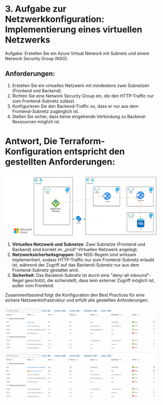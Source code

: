 # 3. Aufgabe zur Netzwerkkonfiguration: Implementierung eines virtuellen Netzwerks
Aufgabe: Erstellen Sie ein Azure Virtual Network mit Subnets und einem Network Security Group (NSG).

## Anforderungen:
1. Erstellen Sie ein virtuelles Netzwerk mit mindestens zwei Subnetzen (Frontend und Backend).
2. Richten Sie eine Network Security Group ein, die den HTTP-Traffic nur zum Frontend-Subnetz zulässt.
3. Konfigurieren Sie den Backend-Traffic so, dass er nur aus dem Frontend-Subnetz zugänglich ist.
4. Stellen Sie sicher, dass keine eingehende Verbindung zu Backend-Ressourcen möglich ist.


# Antwort, Die Terraform-Konfiguration entspricht den gestellten Anforderungen:

![Architecture](../Q3/img/Q3_3.png)

1. **Virtuelles Netzwerk und Subnetze**: Zwei Subnetze (Frontend und Backend) sind korrekt im „prod“-Virtuellen Netzwerk angelegt.
2. **Netzwerksicherheitsgruppen**: Die NSG-Regeln sind wirksam implementiert, sodass HTTP-Traffic nur zum Frontend-Subnetz erlaubt ist, während der Zugriff auf das Backend-Subnetz nur aus dem Frontend-Subnetz gestattet wird.
3. **Sicherheit**: Das Backend-Subnetz ist durch eine "deny-all-inbound"-Regel geschützt, die sicherstellt, dass kein externer Zugriff möglich ist, außer vom Frontend.

Zusammenfassend folgt die Konfiguration den Best Practices für eine sichere Netzwerkinfrastruktur und erfüllt alle gestellten Anforderungen.

![NSG](../Q3/img/Q3_1.png)
![NSG](../Q3/img/Q3_2.png)